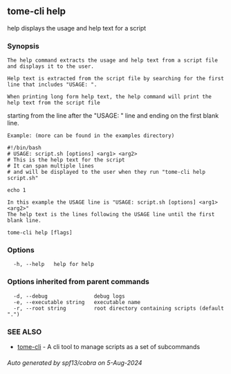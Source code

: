 ## tome-cli help

help displays the usage and help text for a script

### Synopsis


	The help command extracts the usage and help text from a script file and displays it to the user.

	Help text is extracted from the script file by searching for the first line that includes "USAGE: ".

	When printing long form help text, the help command will print the help text from the script file
  starting from the line after the "USAGE: " line and ending on the first blank line.

	Example: (more can be found in the examples directory)

	#!/bin/bash
	# USAGE: script.sh [options] <arg1> <arg2>
	# This is the help text for the script
	# It can span multiple lines
	# and will be displayed to the user when they run "tome-cli help script.sh"

	echo 1

	In this example the USAGE line is "USAGE: script.sh [options] <arg1> <arg2>"
	The help text is the lines following the USAGE line until the first blank line.


```
tome-cli help [flags]
```

### Options

```
  -h, --help   help for help
```

### Options inherited from parent commands

```
  -d, --debug               debug logs
  -e, --executable string   executable name
  -r, --root string         root directory containing scripts (default ".")
```

### SEE ALSO

* [tome-cli](tome-cli.md)	 - A cli tool to manage scripts as a set of subcommands

###### Auto generated by spf13/cobra on 5-Aug-2024
